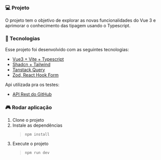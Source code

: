 ### 💻 Projeto

O projeto tem o objetivo de explorar as novas funcionalidades do Vue 3 e aprimorar
o conhecimento das tipagem usando o Typescript.

### 🚀 Tecnologias

Esse projeto foi desenvolvido com as seguintes tecnologias:

- [Vue3 + Vite + Typescript](https://vuejs.org/guide/typescript/composition-api.html)
- [Shadcn + Tailwind](https://ui.shadcn.com/)
- [Tanstack Query](https://tanstack.com/query/latest)
- [Zod, React Hook Form](https://react-hook-form.com/)

Api utilizada pra os testes:

- [API Rest do GitHub](https://docs.github.com/pt/rest)

### 🎮 Rodar aplicação

1. Clone o projeto
2. Instale as dependências
   > `npm install`
3. Execute o projeto
   > `npm run dev`
